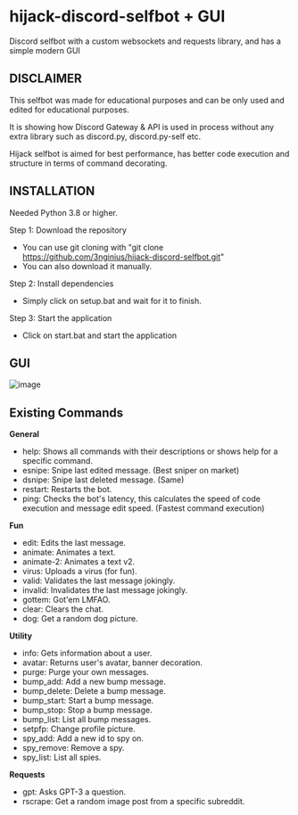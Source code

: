 # hijack-discord-selfbot + GUI
Discord selfbot with a custom websockets and requests library, and has a simple modern GUI

## **DISCLAIMER**

This selfbot was made for educational purposes and can be only used and edited for educational purposes.

It is showing how Discord Gateway & API is used in process without any extra library such as discord.py, discord.py-self etc.

Hijack selfbot is aimed for best performance, has better code execution and structure in terms of command decorating.



## **INSTALLATION**

Needed Python 3.8 or higher.

Step 1: Download the repository

- You can use git cloning with "git clone https://github.com/3nginius/hijack-discord-selfbot.git"
- You can also download it manually.
 
 
Step 2: Install dependencies

- Simply click on setup.bat and wait for it to finish.
 
 
 
Step 3: Start the application

- Click on start.bat and start the application



## **GUI**

![image](https://github.com/3nginius/hijack-discord-selfbot/assets/135216042/07c05cf2-35f8-4b85-ac1e-94f7025dfa44)



## **Existing Commands**

**General**

 - help: Shows all commands with their descriptions or shows help for a specific command.
 - esnipe: Snipe last edited message. (Best sniper on market)
 - dsnipe: Snipe last deleted message. (Same)
 - restart: Restarts the bot.
 - ping: Checks the bot's latency, this calculates the speed of code execution and message edit speed. (Fastest command execution)
 
**Fun**

 - edit: Edits the last message.
 - animate: Animates a text.
 - animate-2: Animates a text v2.
 - virus: Uploads a virus (for fun).
 - valid: Validates the last message jokingly.
 - invalid: Invalidates the last message jokingly.
 - gottem: Got'em LMFAO.
 - clear: Clears the chat.
 - dog: Get a random dog picture.


**Utility**

 - info: Gets information about a user.
 - avatar: Returns user's avatar, banner decoration.
 - purge: Purge your own messages.
 - bump_add: Add a new bump message.
 - bump_delete: Delete a bump message.
 - bump_start: Start a bump message.
 - bump_stop: Stop a bump message.
 - bump_list: List all bump messages.
 - setpfp: Change profile picture.
 - spy_add: Add a new id to spy on.
 - spy_remove: Remove a spy.
 - spy_list: List all spies.


**Requests**

 - gpt: Asks GPT-3 a question.
 - rscrape: Get a random image post from a specific subreddit.
